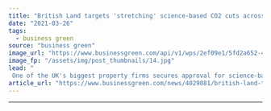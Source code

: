 ```yaml
---
title: "British Land targets 'stretching' science-based CO2 cuts across £10bn property portfolio"
date: "2021-03-26"
tags: 
  - business green
source: "business green"
image_url: "https://www.businessgreen.com/api/v1/wps/2ef09e1/5fd2a652-4c02-42b5-b9eb-913c79ee77b3/5/British-Land-185x114.jpg"
image_fp: "/assets/img/post_thumbnails/14.jpg"
lead: "
 One of the UK's biggest property firms secures approval for science-based targets to more than halve CO2 across its portfolio and value chain by 2030 ..."
article_url: "https://www.businessgreen.com/news/4029081/british-land-targets-stretching-science-co2-cuts-gbp10bn-property-portfolio"
---
```


---
